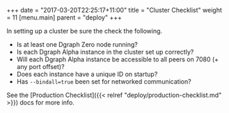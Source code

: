 +++
date = "2017-03-20T22:25:17+11:00"
title = "Cluster Checklist"
weight = 11
[menu.main]
    parent = "deploy"
+++

In setting up a cluster be sure the check the following.

* Is at least one Dgraph Zero node running?
* Is each Dgraph Alpha instance in the cluster set up correctly?
* Will each Dgraph Alpha instance be accessible to all peers on 7080 (+ any port offset)?
* Does each instance have a unique ID on startup?
* Has `--bindall=true` been set for networked communication?

See the [Production Checklist]({{< relref "deploy/production-checklist.md" >}}) docs for more info.
